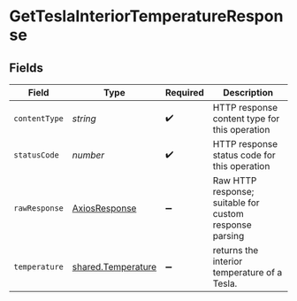 # GetTeslaInteriorTemperatureResponse


## Fields

| Field                                                           | Type                                                            | Required                                                        | Description                                                     |
| --------------------------------------------------------------- | --------------------------------------------------------------- | --------------------------------------------------------------- | --------------------------------------------------------------- |
| `contentType`                                                   | *string*                                                        | :heavy_check_mark:                                              | HTTP response content type for this operation                   |
| `statusCode`                                                    | *number*                                                        | :heavy_check_mark:                                              | HTTP response status code for this operation                    |
| `rawResponse`                                                   | [AxiosResponse](https://axios-http.com/docs/res_schema)         | :heavy_minus_sign:                                              | Raw HTTP response; suitable for custom response parsing         |
| `temperature`                                                   | [shared.Temperature](../../../sdk/models/shared/temperature.md) | :heavy_minus_sign:                                              | returns the interior temperature of a Tesla.                    |